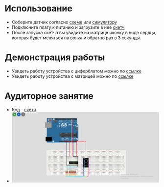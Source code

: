 # Использование

- Соберите датчик согласно [схеме](shiftregisters_matrix.pdf) или [симулятору](https://www.tinkercad.com/things/51zZE3pT7xg/editel?returnTo=%2Fdashboard)
- Подключите плату к питанию и загрузите в неё [скетч](shiftregisters_matrix.ino)
- После запуска скетча вы увидите на матрице иконку в виде сердца, которая будет меняться на волка и обратно раз в 3 секунды.

# Демонстрация работы

- Увидеть работу устройства с циферблатом можно по [ссылке](https://drive.google.com/file/d/1l0ke3oEgSJshuSIaiZR-5_vBYH-vz-Oy/view?usp=sharing)
- Увидеть работу устройства с матрицей можно по [ссылке](https://drive.google.com/file/d/1l02-8tL6PcBJrOh6tqt1yPrROL46Uszr/view?usp=sharing)

# Аудиторное занятие
- Код - [скетч](clock_face.ino)
- ![Схема](work.png)
